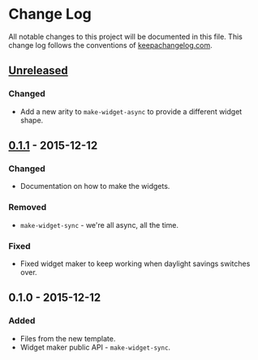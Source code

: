 # Change Log
All notable changes to this project will be documented in this file. This change log follows the conventions of [keepachangelog.com](http://keepachangelog.com/).

## [Unreleased][unreleased]
### Changed
- Add a new arity to `make-widget-async` to provide a different widget shape.

## [0.1.1] - 2015-12-12
### Changed
- Documentation on how to make the widgets.

### Removed
- `make-widget-sync` - we're all async, all the time.

### Fixed
- Fixed widget maker to keep working when daylight savings switches over.

## 0.1.0 - 2015-12-12
### Added
- Files from the new template.
- Widget maker public API - `make-widget-sync`.

[unreleased]: https://github.com/your-name/fhirbase-static/compare/0.1.1...HEAD
[0.1.1]: https://github.com/your-name/fhirbase-static/compare/0.1.0...0.1.1
